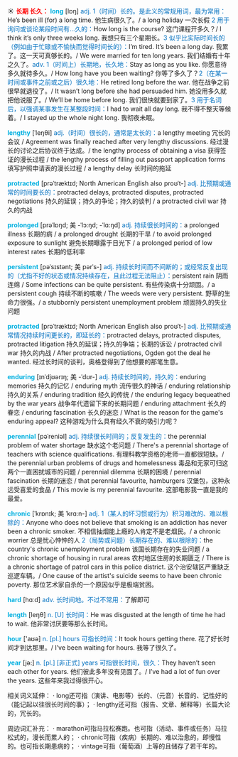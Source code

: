 ☀ <font color="red">**长期 长久：**</font>
<font color="sky blue">**long**</font> [lɒŋ] 
<font color="#0070c0">adj. 1（时间）长的。是此义的常规用词，最为常用：</font>He’s been ill (for) a long time. 他生病很久了。/ a long holiday 一次长假 <font color="#0070c0">2 用于询问或谈论某段时间有…久的：</font>How long is the course? 这门课程开多久？/ I think it’s only three weeks long. 我想只有三个星期长。<font color="#0070c0">3 似乎比实际时间长的（例如由于忙碌或不愉快而觉得时间长的）：</font>I’m tired. It’s been a long day. 我累了。这一天可真够长的。/ We were married for ten long years. 我们结婚有十年之久了。<font color="#0070c0">adv. 1（时间上）长期地，长久地：</font>Stay as long as you like. 你愿意待多久就待多久。/ How long have you been waiting? 你等了多久了？<font color="#0070c0">2（在某一时间或事件之前或之后）很久地：</font>He retired long before the war. 他在战争之前很早就退役了。/ It wasn’t long before she had persuaded him. 她没用多久就把他说服了。/ We’ll be home before long. 我们很快就要到家了。<font color="#0070c0">3 用于名词后，以强调某事发生在某整段时间：</font>I had to wait all day long. 我不得不整天等候着。/ I stayed up the whole night long. 我彻夜未眠。
           
<font color="sky blue">**lengthy**</font> [ˈleŋθi]
<font color="#0070c0">adj.（时间）很长的，通常是太长的：</font>a lengthy meeting 冗长的会议 / Agreement was finally reached after very lengthy discussions. 经过漫长的讨论之后协议终于达成。/ the lengthy process of obtaining a visa 获得签证的漫长过程 / the lengthy process of filling out passport application forms 填写护照申请表的漫长过程 / a lengthy delay 长时间的拖延
           
<font color="sky blue">**protracted**</font> [prəˈtræktɪd; North American English also proʊˈt-]
<font color="#0070c0">adj. 比预期或通常的时间要长的：</font>protracted delays, protracted disputes, protracted negotiations 持久的延误；持久的争论；持久的谈判 / a protracted civil war 持久的内战

<font color="sky blue">**prolonged**</font> [prəˈlɒŋd; 美 -ˈlɔ:ŋd; -ˈlɑ:ŋd]
<font color="#0070c0">adj. 持续很长时间的：</font>a prolonged illness 长期的病 / a prolonged drought 长期的干旱 / to avoid prolonged exposure to sunlight 避免长期曝露于日光下 / a prolonged period of low interest rates 长期的低利率
           
<font color="sky blue">**persistent**</font> [pəˈsɪstənt; 美 pərˈs-]
<font color="#0070c0">adj. 持续长时间而不间断的；或经常反复出现的（尤指不好的状态或情况持续存在，且此过程无法阻止）：</font>persistent rain 阴雨连绵 / Some infections can be quite persistent. 有些传染病十分顽固。/ a persistent cough 持续不断的咳嗽 / The weeds were very persistent. 野草的生命力很强。/ a stubbornly persistent unemployment problem 顽固持久的失业问题

<font color="sky blue">**protracted**</font> [prəˈtræktɪd; North American English also proʊˈt-]
<font color="#0070c0">adj. 比预期或通常情况持续时间更长的，即延长的：</font>protracted delays, protracted disputes, protracted litigation 持久的延误；持久的争端；长期的诉讼 / protracted civil war 持久的内战 / After protracted negotiations, Ogden got the deal he wanted. 经过长时间的谈判，奥格登得到了他想要的那笔生意。

<font color="sky blue">**enduring**</font> [ɪnˈdjʊərɪŋ; 美 -ˈdʊr-]
<font color="#0070c0">adj. 持续长时间的，持久的：</font>enduring memories 持久的记忆 / enduring myth 流传很久的神话 / enduring relationship 持久的关系 / enduring tradition 经久的传统 / the enduring legacy bequeathed by the war years 战争年代遗留下来的长期问题 / enduring attachment 长久的眷恋 / enduring fascination 长久的迷恋 / What is the reason for the game's enduring appeal? 这种游戏为什么具有经久不衰的吸引力呢？

<font color="sky blue">**perennial**</font> [pəˈreniəl]
<font color="#0070c0">adj. 持续很长时间的；反复发生的：</font>the perennial problem of water shortage 缺水这个老问题 / There's a perennial shortage of teachers with science qualifications. 有理科教学资格的老师一直都很短缺。/ the perennial urban problems of drugs and homelessness 毒品和无家可归这两个一直困扰城市的问题 / perennial dilemma 长期的困境 / perennial fascination 长期的迷恋 / that perennial favourite, hamburgers 汉堡包，这种永远受喜爱的食品 / This movie is my perennial favourite. 这部电影我一直是我的最爱。
           
<font color="sky blue">**chronic**</font> [ˈkrɒnɪk; 美 ˈkrɑ:n-]
<font color="#0070c0">adj. 1（某人的坏习惯或行为）积习难改的、难以根除的：</font>Anyone who does not believe that smoking is an addiction has never been a chronic smoker. 不相信抽烟能上瘾的人肯定不是老烟民。/ a chronic worrier 总是忧心忡忡的人 <font color="#0070c0">2（局势或问题）长期存在的、难以根除的：</font>the country's chronic unemployment problem 该国长期存在的失业问题 / a chronic shortage of housing in rural areas 农村地区住房的长期匮乏 / There is a chronic shortage of patrol cars in this police district. 这个治安辖区严重缺乏巡逻车辆。/ One cause of the artist's suicide seems to have been chronic poverty. 那位艺术家自杀的一个原因似乎是极端贫困。

<font color="sky blue">**hard**</font> [hɑːd] 
<font color="#0070c0">adv. 长时间地。不过不常用：</font>了解即可

<font color="sky blue">**length**</font> [leŋθ] 
<font color="#0070c0">n. [U] 长时间：</font>He was disgusted at the length of time he had to wait. 他非常讨厌要等那么长时间。

<font color="sky blue">**hour**</font> ['aʊə] 
<font color="#0070c0">n. [pl.] hours 可指长时间：</font>It took hours getting there. 花了好长时间才到达那里。/ I’ve been waiting for hours. 我等了很久了。

<font color="sky blue">**year**</font> [jə:] 
<font color="#0070c0">n. [pl.] [非正式] years 可指很长时间，很久：</font>They haven’t seen each other for years. 他们彼此多年没有见面了。/ I’ve had a lot of fun over the years. 这些年来我过得很开心。

相关词义延伸：
· long还可指（演讲、电影等）长的、（元音）长音的、记性好的（能记起以往很长时间的事）；
· lengthy还可指（报告、文章、解释等）长篇大论的，冗长的。

周边词汇补充：
· marathon可指马拉松赛跑。也可指（活动、事件或任务）马拉松式的，漫长而累人的；
· chronic可指（疾病）长期的、难以治愈的，即慢性的。也可指长期患病的；
· vintage可指（葡萄酒）上等的且储存了若干年的。

